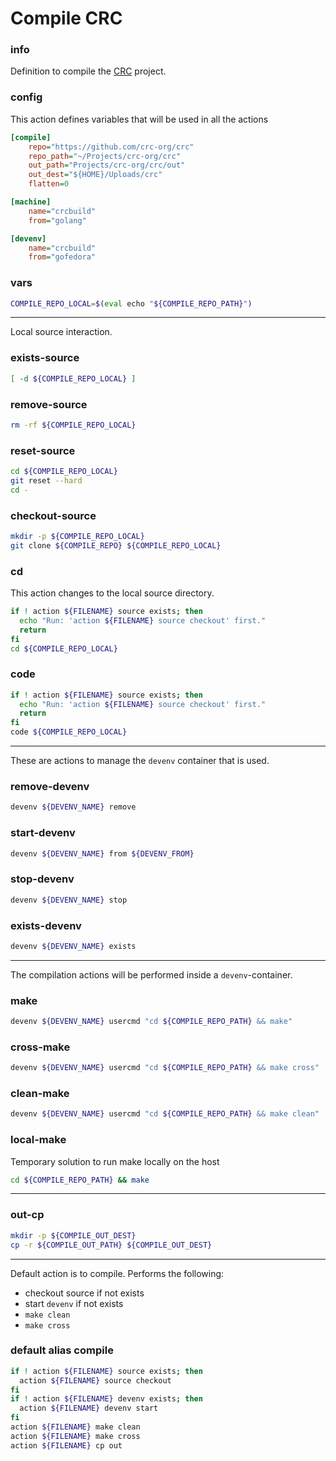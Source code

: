 # Compile CRC


### info

Definition to compile the [CRC](https://github.com/crc-org/crc) project.


### config
This action defines variables that will be used in all the actions

```ini
[compile]
    repo="https://github.com/crc-org/crc"
    repo_path="~/Projects/crc-org/crc"
    out_path="Projects/crc-org/crc/out"
    out_dest="${HOME}/Uploads/crc"
    flatten=0

[machine]
    name="crcbuild"
    from="golang"

[devenv]
    name="crcbuild"
    from="gofedora"
```

### vars
```sh
COMPILE_REPO_LOCAL=$(eval echo "${COMPILE_REPO_PATH}")
```

---

Local source interaction.

### exists-source
```sh
[ -d ${COMPILE_REPO_LOCAL} ]
```

### remove-source
```sh
rm -rf ${COMPILE_REPO_LOCAL}
```

### reset-source
```sh
cd ${COMPILE_REPO_LOCAL}
git reset --hard
cd -
```

### checkout-source
```sh
mkdir -p ${COMPILE_REPO_LOCAL}
git clone ${COMPILE_REPO} ${COMPILE_REPO_LOCAL}
```

### cd
This action changes to the local source directory.

```sh
if ! action ${FILENAME} source exists; then
  echo "Run: 'action ${FILENAME} source checkout' first."
  return
fi
cd ${COMPILE_REPO_LOCAL}
```

### code
```sh
if ! action ${FILENAME} source exists; then
  echo "Run: 'action ${FILENAME} source checkout' first."
  return
fi
code ${COMPILE_REPO_LOCAL}
```

---

These are actions to manage the `devenv` container that is used.

### remove-devenv
```sh
devenv ${DEVENV_NAME} remove
```

### start-devenv
```sh
devenv ${DEVENV_NAME} from ${DEVENV_FROM}
```

### stop-devenv
```sh
devenv ${DEVENV_NAME} stop
```

### exists-devenv
```sh
devenv ${DEVENV_NAME} exists
```

---

The compilation actions will be performed inside a `devenv`-container.

### make
```sh
devenv ${DEVENV_NAME} usercmd "cd ${COMPILE_REPO_PATH} && make"
```

### cross-make
```sh
devenv ${DEVENV_NAME} usercmd "cd ${COMPILE_REPO_PATH} && make cross"
```

### clean-make
```sh
devenv ${DEVENV_NAME} usercmd "cd ${COMPILE_REPO_PATH} && make clean"
```

### local-make
Temporary solution to run make locally on the host

```sh
cd ${COMPILE_REPO_PATH} && make
```

---

### out-cp
```sh
mkdir -p ${COMPILE_OUT_DEST}
cp -r ${COMPILE_OUT_PATH} ${COMPILE_OUT_DEST}
```

---

Default action is to compile. Performs the following:

  - checkout source if not exists
  - start `devenv` if not exists
  - `make clean`
  - `make cross`

### default alias compile
```sh
if ! action ${FILENAME} source exists; then
  action ${FILENAME} source checkout
fi
if ! action ${FILENAME} devenv exists; then
  action ${FILENAME} devenv start
fi
action ${FILENAME} make clean
action ${FILENAME} make cross
action ${FILENAME} cp out
```

